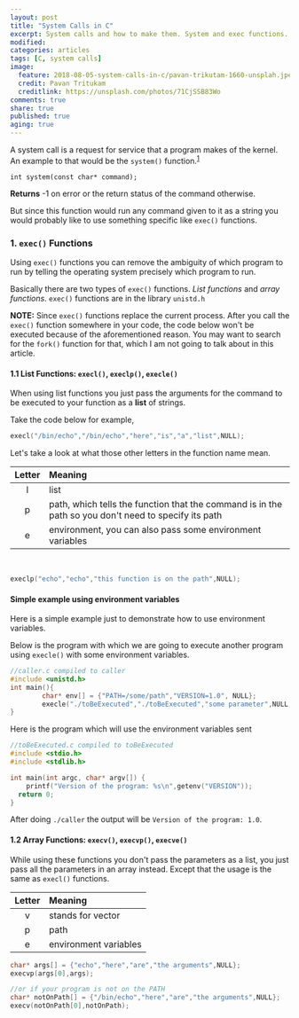 ```yaml
---
layout: post
title: "System Calls in C"
excerpt: System calls and how to make them. System and exec functions...
modified:
categories: articles
tags: [C, system calls]
image:
  feature: 2018-08-05-system-calls-in-c/pavan-trikutam-1660-unsplah.jpeg 
  credit: Pavan Tritukam
  creditlink: https://unsplash.com/photos/71CjSSB83Wo 
comments: true
share: true
published: true
aging: true
---
```


A system call is a request for service that a program makes of the kernel. An example to that would be the `system()` function.<sup>[1][1]</sup>

`int system(const char* command);`

**Returns** -1 on error or the return status of the command otherwise.

But since this function would run any command given to it as a string you would probably like to use something specific like `exec()` functions.

### 1. `exec()` Functions
Using `exec()` functions you can remove the ambiguity of which program to run by telling the operating system precisely which program to run.

Basically there are two types of `exec()` functions. _List functions_ and _array functions_. `exec()` functions are in the library `unistd.h`

**NOTE:** Since `exec()` functions replace the current process. After you call the `exec()` function somewhere in your code, the code below won't be executed because of the aforementioned reason. You may want to search for the `fork()` function for that, which I am not going to talk about in this article.

#### 1.1 List Functions: `execl()`, `execlp()`, `execle()`
When using list functions you just pass the arguments for the command to be executed to your function as a **list** of strings.

Take the code below for example,
```c
execl("/bin/echo","/bin/echo","here","is","a","list",NULL);
``` 
Let's take a look at what those other letters in the function name mean.


| Letter   | Meaning       |
|:--------:| :-------------|
| l | list|
| p | path, which tells the function that the command is in the path so you don't need to specify its path|
| e | environment, you can also pass some environment variables |

<br>

```c
execlp("echo","echo","this function is on the path",NULL);
```
#### Simple example using environment variables
Here is a simple example just to demonstrate how to use environment variables. 

Below is the program with which we are going to execute another program using `execle()` with some environment variables.
```c
//caller.c compiled to caller
#include <unistd.h>
int main(){
        char* env[] = {"PATH=/some/path","VERSION=1.0", NULL};
        execle("./toBeExecuted","./toBeExecuted","some parameter",NULL,env);
}
```

Here is the program which will use the environment variables sent
```c
//toBeExecuted.c compiled to toBeExecuted
#include <stdio.h> 
#include <stdlib.h>

int main(int argc, char* argv[]) {    
    printf("Version of the program: %s\n",getenv("VERSION"));  
  return 0;  
}
```
After doing `./caller` the output will be `Version of the program: 1.0`.

#### 1.2 Array Functions: `execv()`, `execvp()`, `execve()`
While using these functions you don't pass the parameters as a list, you just pass all the parameters in an array instead. Except that the usage is the same as `execl()` functions.

| Letter| Meaning              |
|:---:  |:--                   |
|v      |stands for vector     |
|p      |path                  |
|e      |environment variables |


```c
char* args[] = {"echo","here","are","the arguments",NULL};  
execvp(args[0],args);

//or if your program is not on the PATH
char* notOnPath[] = {"/bin/echo","here","are","the arguments",NULL};  
execv(notOnPath[0],notOnPath);
```

[1]: https://www.gnu.org/software/libc/manual/html_node/System-Calls.html



